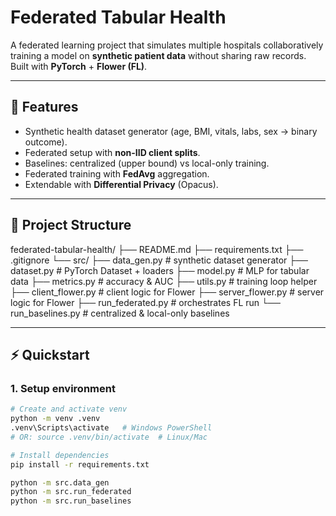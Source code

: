 # Federated Tabular Health

A federated learning project that simulates multiple hospitals collaboratively training a model on **synthetic patient data** without sharing raw records.  
Built with **PyTorch** + **Flower (FL)**.

---

## 🚀 Features
- Synthetic health dataset generator (age, BMI, vitals, labs, sex → binary outcome).
- Federated setup with **non-IID client splits**.
- Baselines: centralized (upper bound) vs local-only training.
- Federated training with **FedAvg** aggregation.
- Extendable with **Differential Privacy** (Opacus).

---

## 📂 Project Structure
federated-tabular-health/
├── README.md
├── requirements.txt
├── .gitignore
└── src/
├── data_gen.py # synthetic dataset generator
├── dataset.py # PyTorch Dataset + loaders
├── model.py # MLP for tabular data
├── metrics.py # accuracy & AUC
├── utils.py # training loop helper
├── client_flower.py # client logic for Flower
├── server_flower.py # server logic for Flower
├── run_federated.py # orchestrates FL run
└── run_baselines.py # centralized & local-only baselines


---

## ⚡ Quickstart

### 1. Setup environment
```bash
# Create and activate venv
python -m venv .venv
.venv\Scripts\activate   # Windows PowerShell
# OR: source .venv/bin/activate  # Linux/Mac

# Install dependencies
pip install -r requirements.txt

python -m src.data_gen
python -m src.run_federated
python -m src.run_baselines

